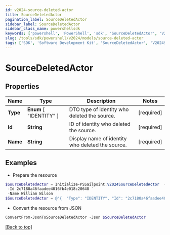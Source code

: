 ```yaml
---
id: v2024-source-deleted-actor
title: SourceDeletedActor
pagination_label: SourceDeletedActor
sidebar_label: SourceDeletedActor
sidebar_class_name: powershellsdk
keywords: ['powershell', 'PowerShell', 'sdk', 'SourceDeletedActor', 'V2024SourceDeletedActor'] 
slug: /tools/sdk/powershell/v2024/models/source-deleted-actor
tags: ['SDK', 'Software Development Kit', 'SourceDeletedActor', 'V2024SourceDeletedActor']
---
```



# SourceDeletedActor

## Properties

Name | Type | Description | Notes
------------ | ------------- | ------------- | -------------
**Type** |  **Enum** [  "IDENTITY" ] | DTO type of identity who deleted the source. | [required]
**Id** | **String** | ID of identity who deleted the source. | [required]
**Name** | **String** | Display name of identity who deleted the source. | [required]

## Examples

- Prepare the resource
```powershell
$SourceDeletedActor = Initialize-PSSailpoint.V2024SourceDeletedActor  -Type IDENTITY `
 -Id 2c7180a46faadee4016fb4e018c20648 `
 -Name William Wilson
$SourceDeletedActor = @"{  "Type": "IDENTITY", "Id": "2c7180a46faadee4016fb4e018c20648", "Name": "William Wilson" }"@
```

- Convert the resource from JSON
```powershell
ConvertFrom-JsonToSourceDeletedActor -Json $SourceDeletedActor
```


[[Back to top]](#) 

